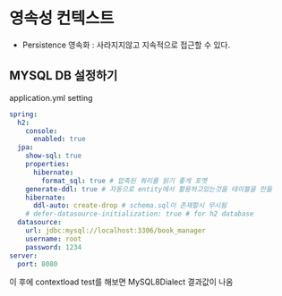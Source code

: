 # 영속성 컨텍스트

- Persistence 영속화 : 사라지지않고 지속적으로 접근할 수 있다.

## MYSQL DB 설정하기

application.yml setting

```yml
spring:
  h2:
    console:
      enabled: true
  jpa:
    show-sql: true
    properties:
      hibernate:
        format_sql: true # 압축된 쿼리를 읽기 좋게 포멧
    generate-ddl: true # 자동으로 entity에서 활용하고있는것을 테이블을 만듦
    hibernate:
      ddl-auto: create-drop # schema.sql이 존재할시 무시됨
    # defer-datasource-initialization: true # for h2 database
  datasource:
    url: jdbc:mysql://localhost:3306/book_manager
    username: root
    password: 1234
server:
  port: 8080
```

이 후에 contextload test를 해보면 MySQL8Dialect 결과값이 나옴
